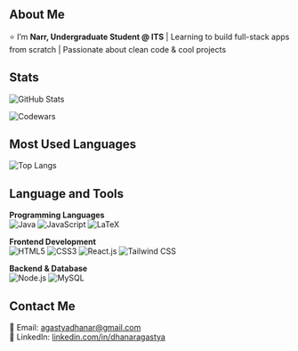 ## About Me  
⭐ I’m **Narr, Undergraduate Student @ ITS** | Learning to build full-stack apps from scratch | Passionate about clean code & cool projects 



## Stats  
![GitHub Stats](https://github-readme-stats.vercel.app/api?username=agastyaa-nar&show_icons=true&theme=tokyonight)

![Codewars](https://www.codewars.com/users/agastyaa-nar/badges/large)




## Most Used Languages  
![Top Langs](https://github-readme-stats.vercel.app/api/top-langs/?username=agastyaa-nar&langs_count=10&layout=compact&theme=tokyonight&hide=typescript)  

## Language and Tools 

**Programming Languages**  
![Java](https://img.shields.io/badge/java-%23ED8B00.svg?style=for-the-badge&logo=openjdk&logoColor=white) ![JavaScript](https://img.shields.io/badge/JavaScript-F7DF1E?style=for-the-badge&logo=javascript&logoColor=black) ![LaTeX](https://img.shields.io/badge/latex-%23008080.svg?style=for-the-badge&logo=latex&logoColor=white)  

**Frontend Development**  
![HTML5](https://img.shields.io/badge/html5-%23E34F26.svg?style=for-the-badge&logo=html5&logoColor=white) ![CSS3](https://img.shields.io/badge/css3-%231572B6.svg?style=for-the-badge&logo=css3&logoColor=white) ![React.js](https://img.shields.io/badge/React-%2361DAFB.svg?style=for-the-badge&logo=react&logoColor=white) ![Tailwind CSS](https://img.shields.io/badge/TailwindCSS-%2338B2AC.svg?style=for-the-badge&logo=tailwind-css&logoColor=white)  

**Backend & Database**  
![Node.js](https://img.shields.io/badge/Node.js-%23339933.svg?style=for-the-badge&logo=node.js&logoColor=white) ![MySQL](https://img.shields.io/badge/MySQL-005C84?style=for-the-badge&logo=mysql&logoColor=white)  

## Contact Me  
📧 Email: agastyadhanar@gmail.com  
🔗 LinkedIn: [linkedin.com/in/dhanaragastya](https://www.linkedin.com/in/dhanaragastya)  
